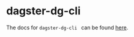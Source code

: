 # dagster-dg-cli

The docs for `dagster-dg-cli ` can be found
[here](https://docs.dagster.io/_apidocs/libraries/dagster-dg-cli).

